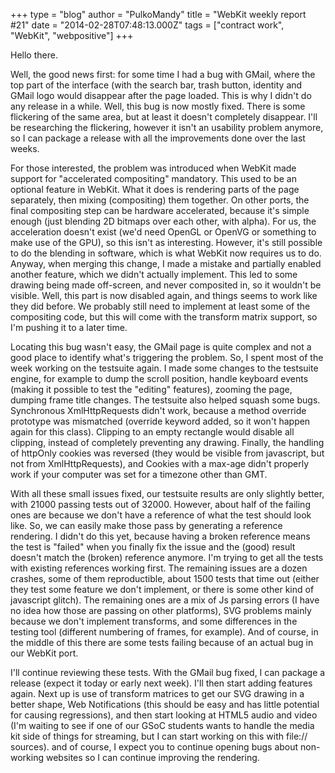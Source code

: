 +++
type = "blog"
author = "PulkoMandy"
title = "WebKit weekly report #21"
date = "2014-02-28T07:48:13.000Z"
tags = ["contract work", "WebKit", "webpositive"]
+++

Hello there.

Well, the good news first: for some time I had a bug with GMail, where the top part of the interface (with the search bar, trash button, identity and GMail logo would disappear after the page loaded. This is why I didn't do any release in a while. Well, this bug is now mostly fixed. There is some flickering of the same area, but at least it doesn't completely disappear. I'll be researching the flickering, however it isn't an usability problem anymore, so I can package a release with all the improvements done over the last weeks.
<!--more-->
For those interested, the problem was introduced when WebKit made support for "accelerated compositing" mandatory. This used to be an optional feature in WebKit. What it does is rendering parts of the page separately, then mixing (compositing) them together. On other ports, the final compositing step can be hardware accelerated, because it's simple enough (just blending 2D bitmaps over each other, with alpha). For us, the acceleration doesn't exist (we'd need OpenGL or OpenVG or something to make use of the GPU), so this isn't as interesting. However, it's still possible to do the blending in software, which is what WebKit now requires us to do. Anyway, when merging this change, I made a mistake and partially enabled another feature, which we didn't actually implement. This led to some drawing being made off-screen, and never composited in, so it wouldn't be visible. Well, this part is now disabled again, and things seems to work like they did before. We probably still need to implement at least some of the compositing code, but this will come with the transform matrix support, so I'm pushing it to a later time.

Locating this bug wasn't easy, the GMail page is quite complex and not a good place to identify what's triggering the problem. So, I spent most of the week working on the testsuite again. I made some changes to the testsuite engine, for example to dump the scroll position, handle keyboard events (making it possible to test the "editing" features), zooming the page, dumping frame title changes. The testsuite also helped squash some bugs. Synchronous XmlHttpRequests didn't work, because a method override prototype was mismatched (override keyword added, so it won't happen again for this class). Clipping to an empty rectangle would disable all clipping, instead of completely preventing any drawing. Finally, the handling of httpOnly cookies was reversed (they would be visible from javascript, but not from XmlHttpRequests), and Cookies with a max-age didn't properly work if your computer was set for a timezone other than GMT.

With all these small issues fixed, our testsuite results are only slightly better, with 21000 passing tests out of 32000. However, about half of the failing ones are because we don't have a reference of what the test should look like. So, we can easily make those pass by generating a reference rendering. I didn't do this yet, because having a broken reference means the test is "failed" when you finally fix the issue and the (good) result doesn't match the (broken) reference anymore. I'm trying to get all the tests with existing references working first. The remaining issues are a dozen crashes, some of them reproductible, about 1500 tests that time out (either they test some feature we don't implement, or there is some other kind of javascript glitch). The remaining ones are a mix of Js parsing errors (I have no idea how those are passing on other platforms), SVG problems mainly because we don't implement transforms, and some differences in the testing tool (different numbering of frames, for example). And of course, in the middle of this there are some tests failing because of an actual bug in our WebKit port.

I'll continue reviewing these tests. With the GMail bug fixed, I can package a release (expect it today or early next week). I'll then start adding features again. Next up is use of transform matrices to get our SVG drawing in a better shape, Web Notifications (this should be easy and has little potential for causing regressions), and then start looking at HTML5 audio and video (I'm waiting to see if one of our GSoC students wants to handle the media kit side of things for streaming, but I can start working on this with file:// sources). and of course, I expect you to continue opening bugs about non-working websites so I can continue improving the rendering.